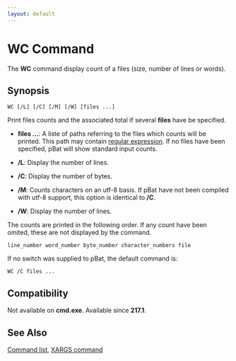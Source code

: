 ```yaml
---
layout: default
---
```

# WC Command

The **WC** command display count of a files \(size, number of lines or 
words\).

## Synopsis

    WC [/L] [/C] [/M] [/W] [files ...]

Print files counts and the associated total if several **files** have be 
specified.

* **files ...**: A liste of paths referring to the files which counts will be 
  printed. This path may contain [regular expression](spec/regexp). If no 
  files have been specified, pBat will show standard input counts.

* **/L**: Display the number of lines.

* **/C**: Display the number of bytes.

* **/M**: Counts characters on an utf-8 basis. If pBat have not been compiled 
  with utf-8 support, this option is identical to **/C**.

* **/W**: Display the number of lines.

The counts are printed in the following order. If any count have been omited, 
these are not displayed by the command.

    line_number word_number byte_number character_numbers file

If no switch was supplied to pBat, the default command is:

    WC /C files ...

## Compatibility

Not available on **cmd.exe**. Available since **217.1**.

## See Also

[Command list](commands), [XARGS command](xargs) 

